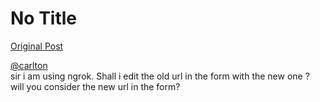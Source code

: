 # No Title

[Original Post](https://discourse.onlinedegree.iitm.ac.in/t/169029/590)

<p><a class="mention" href="/u/carlton">@carlton</a><br>
sir i am using ngrok. Shall i edit the old url in the form with the new one ? will you consider the new url in the form?</p>